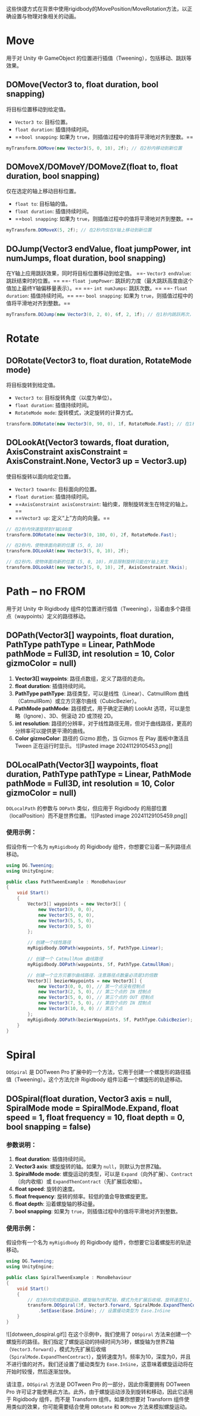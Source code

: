 这些快捷方式在背景中使用rigidbody的MovePosition/MoveRotation方法，以正确设置与物理对象相关的动画。
# Move
用于对 Unity 中 GameObject 的位置进行插值（Tweening），包括移动、跳跃等效果。
## DOMove(Vector3 to, float duration, bool snapping)
将目标位置移动到给定值。
- `Vector3 to`: 目标位置。
- `float duration`: 插值持续时间。
- ==`bool snapping`: 如果为 `true`，则插值过程中的值将平滑地对齐到整数。==
```csharp
myTransform.DOMove(new Vector3(5, 0, 10), 2f); // 在2秒内移动到新位置
```

## DOMoveX/DOMoveY/DOMoveZ(float to, float duration, bool snapping) 
仅在选定的轴上移动目标位置。
- `float to`: 目标轴的值。
- `float duration`: 插值持续时间。
- ==`bool snapping`: 如果为 `true`，则插值过程中的值将平滑地对齐到整数。==
```csharp
myTransform.DOMoveX(5, 2f); // 在2秒内仅在X轴上移动到新位置
```

## DOJump(Vector3 endValue, float jumpPower, int numJumps, float duration, bool snapping)
在Y轴上应用跳跃效果，同时将目标位置移动到给定值。
==- `Vector3 endValue`: 跳跃结束时的位置。==
==- `float jumpPower`: 跳跃的力度（最大跳跃高度由这个值加上最终Y轴偏移量表示）。==
==- `int numJumps`: 跳跃次数。==
==- `float duration`: 插值持续时间。==
==- `bool snapping`: 如果为 `true`，则插值过程中的值将平滑地对齐到整数。==
```csharp
myTransform.DOJump(new Vector3(0, 2, 0), 6f, 2, 1f); // 在1秒内跳跃两次，跳跃力度为6
```

# Rotate
## DORotate(Vector3 to, float duration, RotateMode mode)
将目标旋转到给定值。
- `Vector3 to`: 目标旋转角度（以度为单位）。
- `float duration`: 插值持续时间。
- `RotateMode mode`: 旋转模式，决定旋转的计算方式。
```csharp
transform.DORotate(new Vector3(0, 90, 0), 1f, RotateMode.Fast); // 在1秒内快速旋转到Y轴90度
```

## DOLookAt(Vector3 towards, float duration, AxisConstraint axisConstraint = AxisConstraint.None, Vector3 up = Vector3.up)
使目标旋转以面向给定位置。
- `Vector3 towards`: 目标面向的位置。
- `float duration`: 插值持续时间。
- ==`AxisConstraint axisConstraint`: 轴约束，限制旋转发生在特定的轴上。==
- ==`Vector3 up`: 定义“上”方向的向量。==
```csharp
// 在2秒内快速旋转到Y轴180度
transform.DORotate(new Vector3(0, 180, 0), 2f, RotateMode.Fast);

// 在2秒内，使物体面向新的位置 (5, 0, 10)
transform.DOLookAt(new Vector3(5, 0, 10), 2f);

// 在2秒内，使物体面向新的位置 (5, 0, 10)，并且限制旋转只能在Y轴上发生
transform.DOLookAt(new Vector3(5, 0, 10), 2f, AxisConstraint.YAxis);
```


# Path – no FROM 
用于对 Unity 中 Rigidbody 组件的位置进行插值（Tweening），沿着由多个路径点（waypoints）定义的路径移动。
## DOPath(Vector3[] waypoints, float duration, PathType pathType = Linear, PathMode pathMode = Full3D, int resolution = 10, Color gizmoColor = null) 
1. **Vector3[] waypoints**: 路径点数组，定义了路径的走向。
2. **float duration**: 插值持续时间。
3. **PathType pathType**: 路径类型，可以是线性（Linear）、CatmullRom 曲线（CatmullRom）或立方贝塞尔曲线（CubicBezier）。
4. **PathMode pathMode**: 路径模式，用于确定正确的 LookAt 选项，可以是忽略（Ignore）、3D、侧滚动 2D 或顶视 2D。
5. **int resolution**: 路径的分辨率，对于线性路径无用，但对于曲线路径，更高的分辨率可以提供更平滑的曲线。
6. **Color gizmoColor**: 路径的 Gizmo 颜色，当 Gizmos 在 Play 面板中激活且 Tween 正在运行时显示。
![[Pasted image 20241129105453.png]]

## DOLocalPath(Vector3[] waypoints, float duration, PathType pathType = Linear, PathMode pathMode = Full3D, int resolution = 10, Color gizmoColor = null) 
`DOLocalPath` 的参数与 `DOPath` 类似，但应用于 Rigidbody 的局部位置（localPosition）而不是世界位置。
![[Pasted image 20241129105459.png]]
### 使用示例：
假设你有一个名为 `myRigidbody` 的 Rigidbody 组件，你想要它沿着一系列路径点移动。
```cs
using DG.Tweening;
using UnityEngine;

public class PathTweenExample : MonoBehaviour
{
    void Start()
    {
        Vector3[] waypoints = new Vector3[] {
            new Vector3(0, 0, 0),
            new Vector3(5, 0, 0),
            new Vector3(5, 5, 0),
            new Vector3(0, 5, 0)
        };

        // 创建一个线性路径
        myRigidbody.DOPath(waypoints, 5f, PathType.Linear);

        // 创建一个 CatmullRom 曲线路径
        myRigidbody.DOPath(waypoints, 5f, PathType.CatmullRom);

        // 创建一个立方贝塞尔曲线路径，注意路径点数量必须是3的倍数
        Vector3[] bezierWaypoints = new Vector3[] {
            new Vector3(0, 0, 0), // 第一个点没有控制点
            new Vector3(2, 5, 0), // 第二个点的 IN 控制点
            new Vector3(5, 0, 0), // 第三个点的 OUT 控制点
            new Vector3(7, 5, 0), // 第四个点的 IN 控制点
            new Vector3(10, 0, 0) // 第五个点
        };
        myRigidbody.DOPath(bezierWaypoints, 5f, PathType.CubicBezier);
    }
}
```

# Spiral
`DOSpiral` 是 DOTween Pro 扩展中的一个方法，它用于创建一个螺旋形的路径插值（Tweening）。这个方法允许 Rigidbody 组件沿着一个螺旋形的轨迹移动。
## DOSpiral(float duration, Vector3 axis = null, SpiralMode mode = SpiralMode.Expand, float speed = 1, float frequency = 10, float depth = 0, bool snapping = false)
### 参数说明：
1. **float duration**: 插值持续时间。
2. **Vector3 axis**: 螺旋旋转的轴。如果为 `null`，则默认为世界Z轴。
3. **SpiralMode mode**: 螺旋运动的类型，可以是 `Expand`（向外扩展）、`Contract`（向内收缩）或 `ExpandThenContract`（先扩展后收缩）。
4. **float speed**: 旋转的速度。
5. **float frequency**: 旋转的频率。较低的值会导致螺旋更宽。
6. **float depth**: 沿着螺旋轴的移动量。
7. **bool snapping**: 如果为 `true`，则插值过程中的值将平滑地对齐到整数。
### 使用示例：
假设你有一个名为 `myRigidbody` 的 Rigidbody 组件，你想要它沿着螺旋形的轨迹移动。
```csharp
using DG.Tweening;
using UnityEngine;

public class SpiralTweenExample : MonoBehaviour
{
    void Start()
    {
        // 在3秒内完成螺旋运动，螺旋轴为世界Z轴，模式为先扩展后收缩，旋转速度为1，频率为10，深度为0，不进行值的对齐
        transform.DOSpiral(3f, Vector3.forward, SpiralMode.ExpandThenContract, 1f, 10f, 0f, false)
            .SetEase(Ease.InSine); // 设置缓动类型为 Ease.InSine
    }
}
```
![[dotween_dospiral.gif]]
在这个示例中，我们使用了 `DOSpiral` 方法来创建一个螺旋形的路径。我们指定了螺旋运动的持续时间为3秒，螺旋轴为世界Z轴（`Vector3.forward`），模式为先扩展后收缩（`SpiralMode.ExpandThenContract`），旋转速度为1，频率为10，深度为0，并且不进行值的对齐。我们还设置了缓动类型为 `Ease.InSine`，这意味着螺旋运动将在开始时较慢，然后逐渐加快。

请注意，`DOSpiral` 方法是 DOTween Pro 的一部分，因此你需要拥有 DOTween Pro 许可证才能使用此方法。此外，由于螺旋运动涉及到旋转和移动，因此它适用于 Rigidbody 组件，而不是 Transform 组件。如果你想要对 Transform 组件使用类似的效果，你可能需要结合使用 `DORotate` 和 `DOMove` 方法来模拟螺旋运动。
